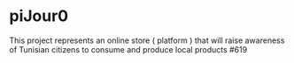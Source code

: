 # piJour0

This project represents an online store ( platform ) that will raise awareness of Tunisian citizens to consume and produce local products #619
